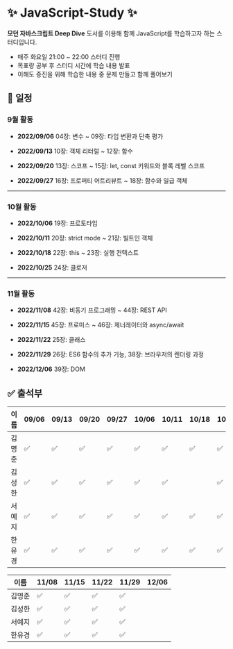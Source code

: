 # :sparkles: JavaScript-Study :sparkles:
 **모던 자바스크립트 Deep Dive** 도서를 이용해 함께 JavaScript를 학습하고자 하는 스터디입니다.
 
 - 매주 화요일 21:00 ~ 22:00 스터디 진행
 - 목표량 공부 후 스터디 시간에 학습 내용 발표
 - 이해도 증진을 위해 학습한 내용 중 문제 만들고 함께 풀어보기


## :date: 일정

### 9월 활동

- **2022/09/06**
	04장: 변수 ~ 09장: 타입 변환과 단축 평가

- **2022/09/13**
	10장: 객체 리터럴 ~ 12장: 함수

- **2022/09/20**
	13장: 스코프 ~ 15장: let, const 키워드와 블록 레벨 스코프

- **2022/09/27**
	16장: 프로퍼티 어트리뷰트 ~ 18장: 함수와 일급 객체

--------------

### 10월 활동

- **2022/10/06**
	19장: 프로토타입

- **2022/10/11**
	20장: strict mode ~ 21장: 빌트인 객체

- **2022/10/18**
	22장: this ~ 23장: 실행 컨텍스트 

- **2022/10/25**
	24장: 클로저
	
--------------

### 11월 활동

- **2022/11/08**
	42장: 비동기 프로그래밍 ~ 44장: REST API

- **2022/11/15**
	45장: 프로미스 ~ 46장: 제너레이터와 async/await

- **2022/11/22**
	25장: 클래스

- **2022/11/29**
	26장: ES6 함수의 추가 기능, 38장: 브라우저의 렌더링 과정

- **2022/12/06**
	39장: DOM
	
	
## :white_check_mark: 출석부
|이름|09/06|09/13|09/20|09/27|10/06|10/11|10/18|10/25|
|------|--|--|--|--|--|--|--|--|
|김명준| :white_check_mark: | :white_check_mark: | :white_check_mark: | :white_check_mark: | :white_check_mark: | :white_check_mark: | :white_check_mark: | :white_check_mark: |
|김성한| :white_check_mark: | :white_check_mark: | :white_check_mark: | :white_check_mark: | :white_check_mark: | :white_check_mark: | | :white_check_mark: |
|서예지| :white_check_mark: | :white_check_mark: | :white_check_mark: | :white_check_mark: | :white_check_mark: | :white_check_mark: | :white_check_mark: | :white_check_mark: |
|한유경| :white_check_mark: | :white_check_mark: | :white_check_mark: | :white_check_mark: | :white_check_mark: | :white_check_mark: | :white_check_mark: | :white_check_mark: |

|이름|11/08|11/15|11/22|11/29|12/06|
|------|--|--|--|--|--|
|김명준|:white_check_mark: |:white_check_mark: |:white_check_mark: |:white_check_mark: |
|김성한|:white_check_mark: |:white_check_mark: |:white_check_mark: |:white_check_mark: |
|서예지|:white_check_mark: |:white_check_mark: |:white_check_mark: |:white_check_mark: |
|한유경|:white_check_mark: |:white_check_mark: |:white_check_mark: |:white_check_mark: |
